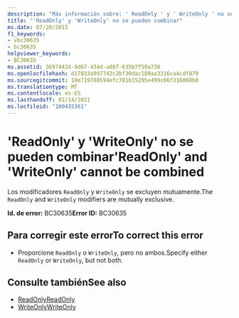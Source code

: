 ```yaml
---
description: "Más información sobre: ' ReadOnly ' y ' WriteOnly ' no se pueden combinar"
title: "'ReadOnly' y 'WriteOnly' no se pueden combinar"
ms.date: 07/20/2015
f1_keywords:
- vbc30635
- bc30635
helpviewer_keywords:
- BC30635
ms.assetid: 36974424-9d67-434d-a86f-635b7f59a730
ms.openlocfilehash: d17833a997742c2bf30dac189aa3216ca4cdf879
ms.sourcegitcommit: 10e719780594efc781b15295e499c66f316068b8
ms.translationtype: MT
ms.contentlocale: es-ES
ms.lasthandoff: 02/14/2021
ms.locfileid: "100435361"
---
```

# <a name="readonly-and-writeonly-cannot-be-combined"></a><span data-ttu-id="1c0d5-103">'ReadOnly' y 'WriteOnly' no se pueden combinar</span><span class="sxs-lookup"><span data-stu-id="1c0d5-103">'ReadOnly' and 'WriteOnly' cannot be combined</span></span>

<span data-ttu-id="1c0d5-104">Los modificadores `ReadOnly` y `WriteOnly` se excluyen mutuamente.</span><span class="sxs-lookup"><span data-stu-id="1c0d5-104">The `ReadOnly` and `WriteOnly` modifiers are mutually exclusive.</span></span>  
  
 <span data-ttu-id="1c0d5-105">**Id. de error:** BC30635</span><span class="sxs-lookup"><span data-stu-id="1c0d5-105">**Error ID:** BC30635</span></span>  
  
## <a name="to-correct-this-error"></a><span data-ttu-id="1c0d5-106">Para corregir este error</span><span class="sxs-lookup"><span data-stu-id="1c0d5-106">To correct this error</span></span>  
  
- <span data-ttu-id="1c0d5-107">Proporcione `ReadOnly` o `WriteOnly`, pero no ambos.</span><span class="sxs-lookup"><span data-stu-id="1c0d5-107">Specify either `ReadOnly` or `WriteOnly`, but not both.</span></span>  
  
## <a name="see-also"></a><span data-ttu-id="1c0d5-108">Consulte también</span><span class="sxs-lookup"><span data-stu-id="1c0d5-108">See also</span></span>

- [<span data-ttu-id="1c0d5-109">ReadOnly</span><span class="sxs-lookup"><span data-stu-id="1c0d5-109">ReadOnly</span></span>](../language-reference/modifiers/readonly.md)
- [<span data-ttu-id="1c0d5-110">WriteOnly</span><span class="sxs-lookup"><span data-stu-id="1c0d5-110">WriteOnly</span></span>](../language-reference/modifiers/writeonly.md)
